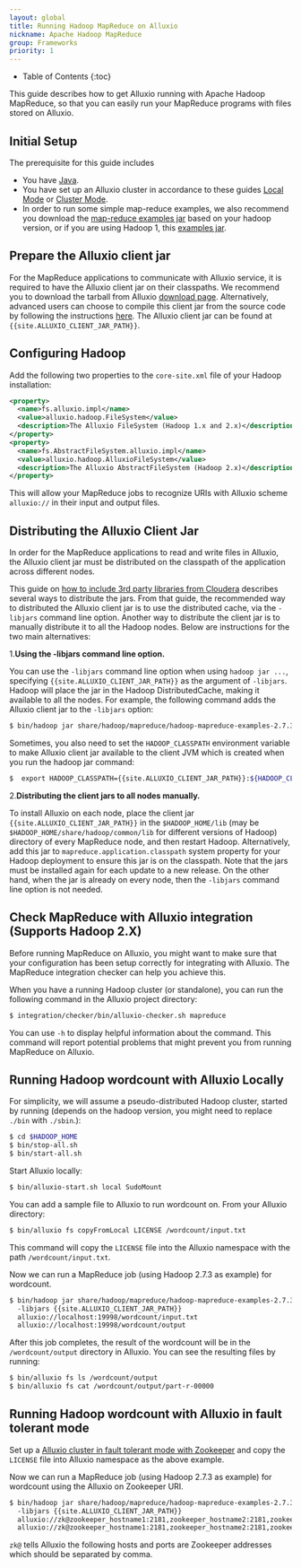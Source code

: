 ```yaml
---
layout: global
title: Running Hadoop MapReduce on Alluxio
nickname: Apache Hadoop MapReduce
group: Frameworks
priority: 1
---
```


* Table of Contents
{:toc}

This guide describes how to get Alluxio running with Apache Hadoop MapReduce, so that you can
easily run your MapReduce programs with files stored on Alluxio.

## Initial Setup

The prerequisite for this guide includes

- You have [Java](Java-Setup.html).
- You have set up an Alluxio cluster in accordance to these guides
[Local Mode](Running-Alluxio-Locally.html) or [Cluster Mode](Running-Alluxio-on-a-Cluster.html).
- In order to run some simple map-reduce examples, we also recommend you download the
[map-reduce examples jar](http://mvnrepository.com/artifact/org.apache.hadoop/hadoop-mapreduce-examples)
based on your hadoop version, or if you are using Hadoop 1, this
[examples jar](http://mvnrepository.com/artifact/org.apache.hadoop/hadoop-examples/1.2.1).

## Prepare the Alluxio client jar

For the MapReduce applications to communicate with Alluxio service, it is required to have the
Alluxio client jar on their classpaths. We recommend you to download the tarball from
Alluxio [download page](http://www.alluxio.org/download).
Alternatively, advanced users can choose to compile this client jar from the source code
by following the instructions [here](Building-Alluxio-From-Source.html#compute-framework-support).
The Alluxio client jar can be found at `{{site.ALLUXIO_CLIENT_JAR_PATH}}`.

## Configuring Hadoop

Add the following two properties to the `core-site.xml` file of your Hadoop installation:

```xml
<property>
  <name>fs.alluxio.impl</name>
  <value>alluxio.hadoop.FileSystem</value>
  <description>The Alluxio FileSystem (Hadoop 1.x and 2.x)</description>
</property>
<property>
  <name>fs.AbstractFileSystem.alluxio.impl</name>
  <value>alluxio.hadoop.AlluxioFileSystem</value>
  <description>The Alluxio AbstractFileSystem (Hadoop 2.x)</description>
</property>
```

This will allow your MapReduce jobs to recognize URIs with Alluxio scheme `alluxio://` in
their input and output files.

## Distributing the Alluxio Client Jar

In order for the MapReduce applications to read and write files in Alluxio, the Alluxio client jar
must be distributed on the classpath of the application across different nodes.

This guide on
[how to include 3rd party libraries from Cloudera](http://blog.cloudera.com/blog/2011/01/how-to-include-third-party-libraries-in-your-map-reduce-job/)
describes several ways to distribute the jars. From that guide, the recommended way to distributed
the Alluxio client jar is to use the distributed cache, via the `-libjars` command line option.
Another way to distribute the client jar is to manually distribute it to all the Hadoop nodes.
Below are instructions for the two main alternatives:

1.**Using the -libjars command line option.**

You can use the `-libjars` command line option when using `hadoop jar ...`,
specifying `{{site.ALLUXIO_CLIENT_JAR_PATH}}`
as the argument of `-libjars`. Hadoop will place the jar in the Hadoop DistributedCache, making it
available to all the nodes. For example, the following command adds the Alluxio client jar to the
`-libjars` option:

```bash
$ bin/hadoop jar share/hadoop/mapreduce/hadoop-mapreduce-examples-2.7.3.jar wordcount -libjars {{site.ALLUXIO_CLIENT_JAR_PATH}} <INPUT FILES> <OUTPUT DIRECTORY>
```

Sometimes, you also need to set the `HADOOP_CLASSPATH` environment variable to make Alluxio client
jar available to the client JVM which is created when you run the hadoop jar command:

```bash
$  export HADOOP_CLASSPATH={{site.ALLUXIO_CLIENT_JAR_PATH}}:${HADOOP_CLASSPATH}
```

2.**Distributing the client jars to all nodes manually.**

To install Alluxio on each node, place the client jar
`{{site.ALLUXIO_CLIENT_JAR_PATH}}` in the `$HADOOP_HOME/lib`
(may be `$HADOOP_HOME/share/hadoop/common/lib` for different versions of Hadoop) directory of every
MapReduce node, and then restart Hadoop. Alternatively, add this jar to
`mapreduce.application.classpath` system property for your Hadoop deployment
to ensure this jar is on the classpath.
Note that the jars must be installed again for each update to a new release. On the other hand,
when the jar is already on every node, then the `-libjars` command line option is not needed.

## Check MapReduce with Alluxio integration (Supports Hadoop 2.X)

Before running MapReduce on Alluxio, you might want to make sure that your configuration has been
setup correctly for integrating with Alluxio. The MapReduce integration checker can help you achieve this.

When you have a running Hadoop cluster (or standalone), you can run the following command in the Alluxio project directory:

```bash
$ integration/checker/bin/alluxio-checker.sh mapreduce
```

You can use `-h` to display helpful information about the command.
This command will report potential problems that might prevent you from running MapReduce on Alluxio.

## Running Hadoop wordcount with Alluxio Locally

For simplicity, we will assume a pseudo-distributed Hadoop cluster, started by running (depends on
the hadoop version, you might need to replace `./bin` with `./sbin`.):

```bash
$ cd $HADOOP_HOME
$ bin/stop-all.sh
$ bin/start-all.sh
```

Start Alluxio locally:

```bash
$ bin/alluxio-start.sh local SudoMount
```

You can add a sample file to Alluxio to run wordcount on. From your Alluxio directory:

```bash
$ bin/alluxio fs copyFromLocal LICENSE /wordcount/input.txt
```

This command will copy the `LICENSE` file into the Alluxio namespace with the path
`/wordcount/input.txt`.

Now we can run a MapReduce job (using Hadoop 2.7.3 as example) for wordcount.

```bash
$ bin/hadoop jar share/hadoop/mapreduce/hadoop-mapreduce-examples-2.7.3.jar wordcount 
  -libjars {{site.ALLUXIO_CLIENT_JAR_PATH}} 
  alluxio://localhost:19998/wordcount/input.txt 
  alluxio://localhost:19998/wordcount/output
```

After this job completes, the result of the wordcount will be in the `/wordcount/output` directory
in Alluxio. You can see the resulting files by running:

```bash
$ bin/alluxio fs ls /wordcount/output
$ bin/alluxio fs cat /wordcount/output/part-r-00000
```

## Running Hadoop wordcount with Alluxio in fault tolerant mode

Set up a [Alluxio cluster in fault tolerant mode with Zookeeper](Running-Alluxio-on-a-Cluster.html#running-alluxio-with-high-availability)
and copy the `LICENSE` file into Alluxio namespace as the above example.

Now we can run a MapReduce job (using Hadoop 2.7.3 as example) for wordcount using the Alluxio on Zookeeper URI.

```bash
$ bin/hadoop jar share/hadoop/mapreduce/hadoop-mapreduce-examples-2.7.3.jar wordcount 
  -libjars {{site.ALLUXIO_CLIENT_JAR_PATH}} 
  alluxio://zk@zookeeper_hostname1:2181,zookeeper_hostname2:2181,zookeeper_hostname3:2181/wordcount/input.txt 
  alluxio://zk@zookeeper_hostname1:2181,zookeeper_hostname2:2181,zookeeper_hostname3:2181/wordcount/output
```

`zk@` tells Alluxio the following hosts and ports are Zookeeper addresses 
which should be separated by comma.